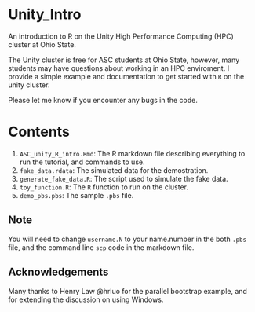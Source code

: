 # Unity_Intro
An introduction to R on the Unity High Performance Computing (HPC) cluster at Ohio State.

The Unity cluster is free for ASC students at Ohio State, however, many students may have questions about working in an HPC enviroment.  I provide a simple example and documentation to get started with `R` on the unity cluster.

Please let me know if you encounter any bugs in the code.

# Contents
1. `ASC_unity_R_intro.Rmd`: The R markdown file describing everything to run the tutorial, and commands to use.
2. `fake_data.rdata`: The simulated data for the demostration.
3. `generate_fake_data.R`: The script used to simulate the fake data.
4. `toy_function.R`: The `R` function to run on the cluster.
5. `demo_pbs.pbs`: The sample `.pbs` file.  

## Note
You will need to change `username.N` to your name.number in the both `.pbs` file, and the command line `scp` code in the markdown file.

## Acknowledgements
Many thanks to Henry Law @hrluo for the parallel bootstrap example, and for extending the discussion on using Windows.
